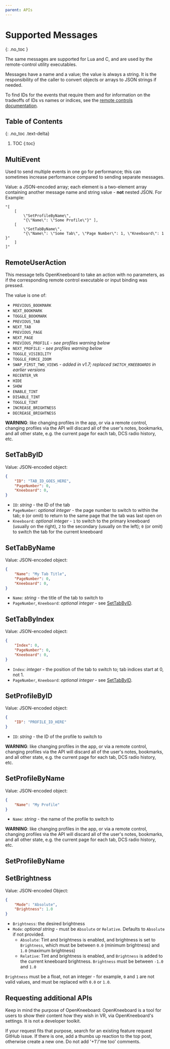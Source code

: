 ```yaml
---
parent: APIs
---
```


# Supported Messages
{: .no_toc }

The same messages are supported for Lua and C, and are used by the remote-control utility executables.

Messages have a name and a value; the value is always a string. It is the responsibility of the caller to convert objects or arrays to JSON strings if needed.

To find IDs for the events that require them and for information on the tradeoffs of IDs vs names or indices, see the [remote controls documentation](../features/remote-controls.md).

## Table of Contents
{: .no_toc .text-delta}

1. TOC
{:toc}

## MultiEvent

Used to send multiple events in one go for performance; this can sometimes increase performance compared to sending separate messages.

Value: a JSON-encoded array; each element is a two-element array containing another message name and string value - **not** nested JSON. For Example:

```
"[
	[
		\"SetProfileByName\",
		"{\"Name\": \"Some Profile\"}" ],
	[
		\"SetTabByName\",
		"{\"Name\": \"Some Tab\", \"Page Number\": 1, \"Kneeboard\": 1 }"
	]
]"
```

## RemoteUserAction

This message tells OpenKneeboard to take an action with no parameters, as if the corresponding remote control executable or input binding was pressed.

The value is one of:

- `PREVIOUS_BOOKMARK`
- `NEXT_BOOKMARK`
- `TOGGLE_BOOKMARK`
- `PREVIOUS_TAB`
- `NEXT_TAB`
- `PREVIOUS_PAGE`
- `NEXT_PAGE`
- `PREVIOUS_PROFILE` - *see profiles warning below*
- `NEXT_PROFILE`: - *see profiles warning below*
- `TOGGLE_VISIBILITY`
- `TOGGLE_FORCE_ZOOM`
- `SWAP_FIRST_TWO_VIEWS` - *added in v1.7; replaced `SWITCH_KNEEBOARDS` in earlier versions*
- `RECENTER_VR`
- `HIDE`
- `SHOW`
- `ENABLE_TINT`
- `DISABLE_TINT`
- `TOGGLE_TINT`
- `INCREASE_BRIGHTNESS`
- `DECREASE_BRIGHTNESS`


**WARNING**: like changing profiles in the app, or via a remote control, changing profiles via the API will discard all of the user's notes, bookmarks, and all other state, e.g. the current page for each tab, DCS radio history, etc.

## SetTabByID

Value: JSON-encoded object:

```json
{
	"ID": "TAB_ID_GOES_HERE",
	"PageNumber": 0,
	"Kneeboard": 0,
}
```

- `ID`: *string* - the ID of the tab
- `PageNumber`: *optional integer* - the page number to switch to within the tab; `0` (or omit) to return to the same page that the tab was last open on
- `Kneeboard`: *optional integer* - `1` to switch to the primary kneeboard (usually on the right), `2` to the secondary (usually on the left); `0` (or omit) to switch the tab for the current kneeboard

## SetTabByName

Value: JSON-encoded object:

```json
{
	"Name": "My Tab Title",
	"PageNumber": 0,
	"Kneeboard": 0,
}
```

- `Name`: *string* - the title of the tab to switch to
- `PageNumber`, `Kneeboard`: *optional integer* - see [SetTabByID](#settabbyid).

## SetTabByIndex

Value: JSON-encoded object:

```json
{
	"Index": 0,
	"PageNumber": 0,
	"Kneeboard": 0,
}
```

- `Index`: *integer* - the position of the tab to switch to; tab indices start at 0, not 1.
- `PageNumber`, `Kneeboard`: *optional integer* - see [SetTabByID](#settabbyid).

## SetProfileByID

Value: JSON-encoded object:

```json
{
	"ID": "PROFILE_ID_HERE"
}
```

- `ID`: *string* - the ID of the profile to switch to

**WARNING**: like changing profiles in the app, or via a remote control, changing profiles via the API will discard all of the user's notes, bookmarks, and all other state, e.g. the current page for each tab, DCS radio history, etc.

## SetProfileByName

Value: JSON-encoded object:

```json
{
	"Name": "My Profile"
}
```

- `Name`: *string* - the name of the profile to switch to

**WARNING**: like changing profiles in the app, or via a remote control, changing profiles via the API will discard all of the user's notes, bookmarks, and all other state, e.g. the current page for each tab, DCS radio history, etc.

## SetProfileByName

## SetBrightness

Value: JSON-encoded Object:

```json
{
	"Mode": "Absolute",
	"Brightness": 1.0
}
```

- `Brightness`: the desired brightness
- `Mode`: *optional string* - must be `Absolute` or `Relative`. Defaults to `Absolute` if not provided.
   - `Absolute`: Tint and brightness is enabled, and brightness is set to `Brightness`, which must be between `0.0` (minimum brightness) and `1.0` (maximum brightness)
   - `Relative`: Tint and brightness is enabled, and `Brightness` is added to the current kneeboard brightness. `Brightness` must be between `-1.0` and `1.0`

`Brightness` must be a float, not an integer - for example, `0` and `1` are not valid values, and must be replaced with `0.0` or `1.0`.

## Requesting additional APIs

Keep in mind the purpose of OpenKneeboard: OpenKneeboard is a tool for users to show their content how they wish in VR, via OpenKneeboard's settings. It is not a developer toolkit.

If your request fits that purpose, search for an existing feature request GitHub issue. If there is one, add a thumbs up reaction to the top post, otherwise create a new one. Do not add '+1'/'me too' comments.
